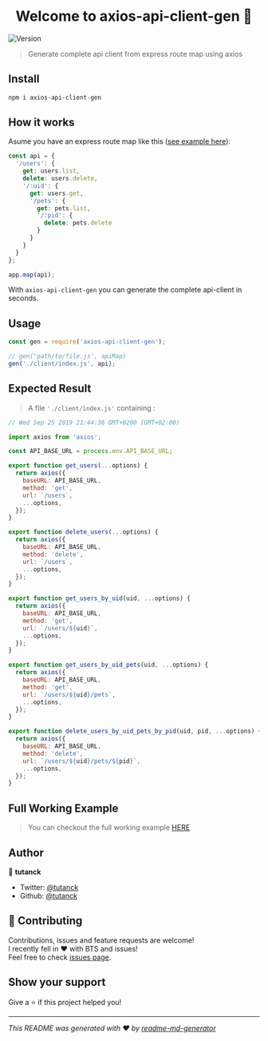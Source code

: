 <h1 align="center">Welcome to axios-api-client-gen 👋</h1>
<p>
  <img alt="Version" src="https://img.shields.io/badge/version-1.0.0-blue.svg?cacheSeconds=2592000" />
</p>

> Generate complete api client from express route map using axios

## Install

```sh
npm i axios-api-client-gen
```

## How it works

Asume you have an express route map like this ([see example here](https://github.com/expressjs/express/blob/4.13.1/examples/route-map/index.js#L52-L66)):

```Javascript
const api = {
  '/users': {
    get: users.list,
    delete: users.delete,
    '/:uid': {
      get: users.get,
      '/pets': {
        get: pets.list,
        '/:pid': {
          delete: pets.delete
        }
      }
    }
  }
};

app.map(api);
```

With `axios-api-client-gen` you can generate the complete api-client in seconds.

## Usage

```Javascript
const gen = require('axios-api-client-gen');

// gen('path/to/file.js', apiMap)
gen('./client/index.js', api);

```

## Expected Result

> A file `'./client/index.js'` containing :

```Javascript
// Wed Sep 25 2019 21:44:36 GMT+0200 (GMT+02:00)

import axios from 'axios';

const API_BASE_URL = process.env.API_BASE_URL;

export function get_users(...options) {
  return axios({
    baseURL: API_BASE_URL,
    method: 'get',
    url: `/users`,
    ...options,
  });
}

export function delete_users(...options) {
  return axios({
    baseURL: API_BASE_URL,
    method: 'delete',
    url: `/users`,
    ...options,
  });
}

export function get_users_by_uid(uid, ...options) {
  return axios({
    baseURL: API_BASE_URL,
    method: 'get',
    url: `/users/${uid}`,
    ...options,
  });
}

export function get_users_by_uid_pets(uid, ...options) {
  return axios({
    baseURL: API_BASE_URL,
    method: 'get',
    url: `/users/${uid}/pets`,
    ...options,
  });
}

export function delete_users_by_uid_pets_by_pid(uid, pid, ...options) {
  return axios({
    baseURL: API_BASE_URL,
    method: 'delete',
    url: `/users/${uid}/pets/${pid}`,
    ...options,
  });
}
```

## Full Working Example 
> You can checkout the full working example [HERE](https://github.com/tutanck/axios-api-client-gen-example)

## Author

👤 **tutanck**

- Twitter: [@tutanck](https://twitter.com/tutanck)
- Github: [@tutanck](https://github.com/tutanck)

## 🤝 Contributing

Contributions, issues and feature requests are welcome!<br />I recently fell in ❤️ with BTS and issues! <br />Feel free to check [issues page](https://github.com/tutanck/axios-api-client-gen/issues).

## Show your support

Give a ⭐️ if this project helped you!

---

_This README was generated with ❤️ by [readme-md-generator](https://github.com/kefranabg/readme-md-generator)_
